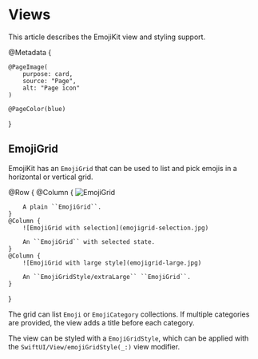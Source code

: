 # Views

This article describes the EmojiKit view and styling support.

@Metadata {
    
    @PageImage(
        purpose: card,
        source: "Page",
        alt: "Page icon"
    )
    
    @PageColor(blue)
}

## EmojiGrid

EmojiKit has an ``EmojiGrid`` that can be used to list and pick emojis in a horizontal or vertical grid.

@Row {
    @Column {
        ![EmojiGrid](emojigrid.jpg)
        
        A plain ``EmojiGrid``.
    }
    @Column {
        ![EmojiGrid with selection](emojigrid-selection.jpg)
        
        An ``EmojiGrid`` with selected state.
    }
    @Column {
        ![EmojiGrid with large style](emojigrid-large.jpg)
        
        An ``EmojiGridStyle/extraLarge`` ``EmojiGrid``.
    }
}

The grid can list ``Emoji`` or ``EmojiCategory`` collections. If multiple categories are provided, the view adds a title before each category.

The view can be styled with a ``EmojiGridStyle``, which can be applied with the ``SwiftUI/View/emojiGridStyle(_:)`` view modifier.
